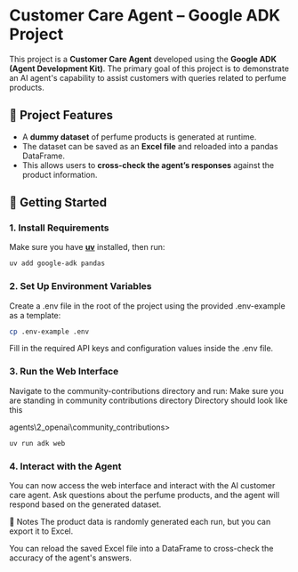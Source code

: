 # Customer Care Agent – Google ADK Project

This project is a **Customer Care Agent** developed using the **Google ADK (Agent Development Kit)**. The primary goal of this project is to demonstrate an AI agent's capability to assist customers with queries related to perfume products.

## 🧪 Project Features

- A **dummy dataset** of perfume products is generated at runtime.
- The dataset can be saved as an **Excel file** and reloaded into a pandas DataFrame.
- This allows users to **cross-check the agent’s responses** against the product information.

## 🚀 Getting Started

### 1. Install Requirements

Make sure you have [**uv**](https://github.com/astral-sh/uv) installed, then run:

```bash
uv add google-adk pandas
```

### 2. Set Up Environment Variables
Create a .env file in the root of the project using the provided .env-example as a template:

```bash
cp .env-example .env
```
Fill in the required API keys and configuration values inside the .env file.

### 3. Run the Web Interface

Navigate to the community-contributions directory and run:
Make sure you are standing in community contributions directory
Directory should look like this

agents\2_openai\community_contributions>

```bash
uv run adk web
```

### 4. Interact with the Agent
You can now access the web interface and interact with the AI customer care agent. Ask questions about the perfume products, and the agent will respond based on the generated dataset.

📁 Notes
The product data is randomly generated each run, but you can export it to Excel.

You can reload the saved Excel file into a DataFrame to cross-check the accuracy of the agent's answers.

